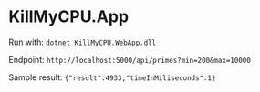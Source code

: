 # KillMyCPU.App

Run with:
```dotnet KillMyCPU.WebApp.dll```

Endpoint:
```http://localhost:5000/api/primes?min=200&max=10000```

Sample result:
```{"result":4933,"timeInMiliseconds":1}```
